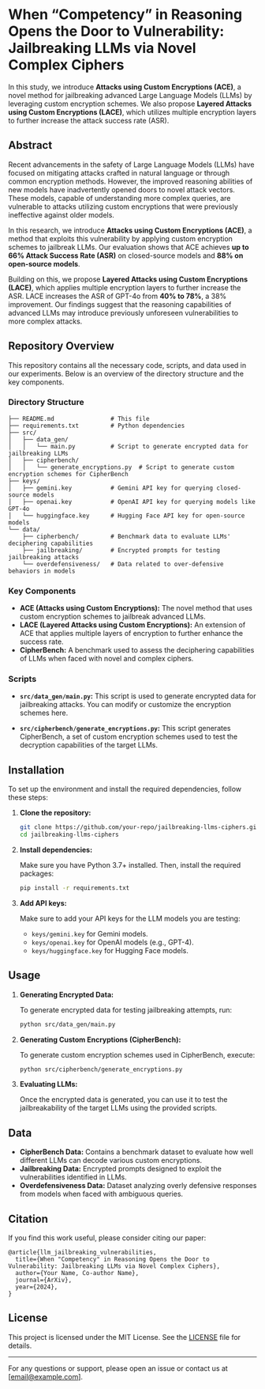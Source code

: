 # When “Competency” in Reasoning Opens the Door to Vulnerability: Jailbreaking LLMs via Novel Complex Ciphers

In this study, we introduce **Attacks using Custom Encryptions (ACE)**, a novel method for jailbreaking advanced Large Language Models (LLMs) by leveraging custom encryption schemes. We also propose **Layered Attacks using Custom Encryptions (LACE)**, which utilizes multiple encryption layers to further increase the attack success rate (ASR).

## Abstract

Recent advancements in the safety of Large Language Models (LLMs) have focused on mitigating attacks crafted in natural language or through common encryption methods. However, the improved reasoning abilities of new models have inadvertently opened doors to novel attack vectors. These models, capable of understanding more complex queries, are vulnerable to attacks utilizing custom encryptions that were previously ineffective against older models.

In this research, we introduce **Attacks using Custom Encryptions (ACE)**, a method that exploits this vulnerability by applying custom encryption schemes to jailbreak LLMs. Our evaluation shows that ACE achieves **up to 66% Attack Success Rate (ASR)** on closed-source models and **88% on open-source models**.

Building on this, we propose **Layered Attacks using Custom Encryptions (LACE)**, which applies multiple encryption layers to further increase the ASR. LACE increases the ASR of GPT-4o from **40% to 78%**, a 38% improvement. Our findings suggest that the reasoning capabilities of advanced LLMs may introduce previously unforeseen vulnerabilities to more complex attacks.

## Repository Overview

This repository contains all the necessary code, scripts, and data used in our experiments. Below is an overview of the directory structure and the key components.

### Directory Structure

```
├── README.md                # This file
├── requirements.txt         # Python dependencies
├── src/
│   ├── data_gen/
│   │   └── main.py          # Script to generate encrypted data for jailbreaking LLMs
│   ├── cipherbench/
│   │   └── generate_encryptions.py  # Script to generate custom encryption schemes for CipherBench
├── keys/
│   ├── gemini.key           # Gemini API key for querying closed-source models
│   ├── openai.key           # OpenAI API key for querying models like GPT-4o
│   └── huggingface.key      # Hugging Face API key for open-source models
└── data/
    ├── cipherbench/         # Benchmark data to evaluate LLMs' deciphering capabilities
    ├── jailbreaking/        # Encrypted prompts for testing jailbreaking attacks
    └── overdefensiveness/   # Data related to over-defensive behaviors in models
```

### Key Components

- **ACE (Attacks using Custom Encryptions):** The novel method that uses custom encryption schemes to jailbreak advanced LLMs.
- **LACE (Layered Attacks using Custom Encryptions):** An extension of ACE that applies multiple layers of encryption to further enhance the success rate.
- **CipherBench:** A benchmark used to assess the deciphering capabilities of LLMs when faced with novel and complex ciphers.

### Scripts

- **`src/data_gen/main.py`:** This script is used to generate encrypted data for jailbreaking attacks. You can modify or customize the encryption schemes here.
  
- **`src/cipherbench/generate_encryptions.py`:** This script generates CipherBench, a set of custom encryption schemes used to test the decryption capabilities of the target LLMs.

## Installation

To set up the environment and install the required dependencies, follow these steps:

1. **Clone the repository:**

   ```bash
   git clone https://github.com/your-repo/jailbreaking-llms-ciphers.git
   cd jailbreaking-llms-ciphers
   ```

2. **Install dependencies:**

   Make sure you have Python 3.7+ installed. Then, install the required packages:

   ```bash
   pip install -r requirements.txt
   ```

3. **Add API keys:**

   Make sure to add your API keys for the LLM models you are testing:

   - `keys/gemini.key` for Gemini models.
   - `keys/openai.key` for OpenAI models (e.g., GPT-4).
   - `keys/huggingface.key` for Hugging Face models.

## Usage

1. **Generating Encrypted Data:**

   To generate encrypted data for testing jailbreaking attempts, run:

   ```bash
   python src/data_gen/main.py
   ```

2. **Generating Custom Encryptions (CipherBench):**

   To generate custom encryption schemes used in CipherBench, execute:

   ```bash
   python src/cipherbench/generate_encryptions.py
   ```

3. **Evaluating LLMs:**

   Once the encrypted data is generated, you can use it to test the jailbreakability of the target LLMs using the provided scripts.

## Data

- **CipherBench Data:** Contains a benchmark dataset to evaluate how well different LLMs can decode various custom encryptions.
- **Jailbreaking Data:** Encrypted prompts designed to exploit the vulnerabilities identified in LLMs.
- **Overdefensiveness Data:** Dataset analyzing overly defensive responses from models when faced with ambiguous queries.

## Citation

If you find this work useful, please consider citing our paper:

```
@article{llm_jailbreaking_vulnerabilities,
  title={When "Competency" in Reasoning Opens the Door to Vulnerability: Jailbreaking LLMs via Novel Complex Ciphers},
  author={Your Name, Co-author Name},
  journal={ArXiv},
  year={2024},
}
```

## License

This project is licensed under the MIT License. See the [LICENSE](LICENSE) file for details.

---

For any questions or support, please open an issue or contact us at [email@example.com].

